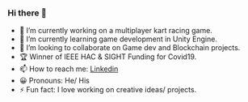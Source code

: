 ### Hi there 👋


- 🔭 I’m currently working on a multiplayer kart racing game.
- 🌱 I’m currently learning game development in Unity Engine.
- 👯 I’m looking to collaborate on Game dev and Blockchain projects.
- 🏆 Winner of IEEE HAC & SIGHT Funding for Covid19.
- 📫 How to reach me: <a href="https://www.linkedin.com/in/pradunya-maladhari/">Linkedin</a> 
- 😀 Pronouns: He/ His
- ⚡ Fun fact: I love working on creative ideas/ projects.
